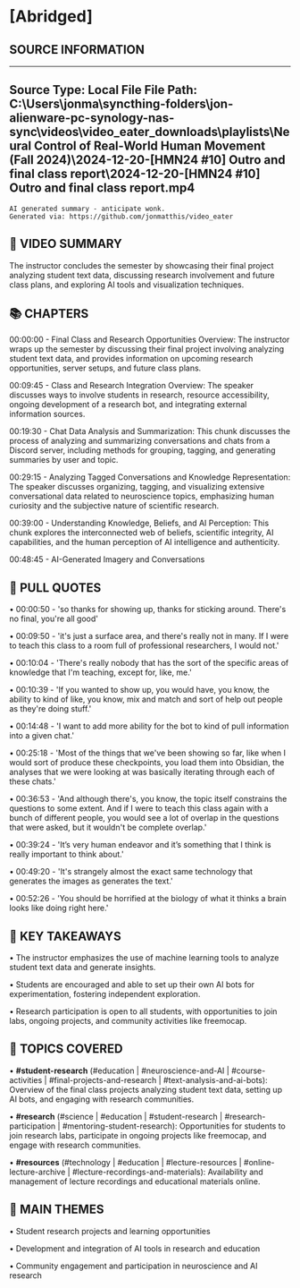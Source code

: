 # [Abridged] 

## SOURCE INFORMATION
--------------------------------------------------
Source Type: Local File
File Path: C:\Users\jonma\syncthing-folders\jon-alienware-pc-synology-nas-sync\videos\video_eater_downloads\playlists\Neural Control of Real-World Human Movement (Fall 2024)\2024-12-20-[HMN24 #10] Outro and final class report\2024-12-20-[HMN24 #10] Outro and final class report.mp4
--------------------------------------------------



    
```
AI generated summary - anticipate wonk.
Generated via: https://github.com/jonmatthis/video_eater
```


📝 VIDEO SUMMARY
--------------------------------------------------
The instructor concludes the semester by showcasing their final project analyzing student text data, discussing research involvement and future class plans, and exploring AI tools and visualization techniques.

📚 CHAPTERS
--------------------------------------------------

00:00:00 - Final Class and Research Opportunities Overview:
 The instructor wraps up the semester by discussing their final project involving analyzing student text data, and provides information on upcoming research opportunities, server setups, and future class plans.

00:09:45 - Class and Research Integration Overview:
 The speaker discusses ways to involve students in research, resource accessibility, ongoing development of a research bot, and integrating external information sources.

00:19:30 - Chat Data Analysis and Summarization:
 This chunk discusses the process of analyzing and summarizing conversations and chats from a Discord server, including methods for grouping, tagging, and generating summaries by user and topic.

00:29:15 - Analyzing Tagged Conversations and Knowledge Representation:
 The speaker discusses organizing, tagging, and visualizing extensive conversational data related to neuroscience topics, emphasizing human curiosity and the subjective nature of scientific research.

00:39:00 - Understanding Knowledge, Beliefs, and AI Perception:
 This chunk explores the interconnected web of beliefs, scientific integrity, AI capabilities, and the human perception of AI intelligence and authenticity.

00:48:45 - AI-Generated Imagery and Conversations


💬 PULL QUOTES
--------------------------------------------------

• 00:00:50 - 'so thanks for showing up, thanks for sticking around. There's no final, you're all good'

• 00:09:50 - 'it's just a surface area, and there's really not in many. If I were to teach this class to a room full of professional researchers, I would not.'

• 00:10:04 - 'There's really nobody that has the sort of the specific areas of knowledge that I'm teaching, except for, like, me.'

• 00:10:39 - 'If you wanted to show up, you would have, you know, the ability to kind of like, you know, mix and match and sort of help out people as they're doing stuff.'

• 00:14:48 - 'I want to add more ability for the bot to kind of pull information into a given chat.'

• 00:25:18 - 'Most of the things that we've been showing so far, like when I would sort of produce these checkpoints, you load them into Obsidian, the analyses that we were looking at was basically iterating through each of these chats.'

• 00:36:53 - 'And although there's, you know, the topic itself constrains the questions to some extent. And if I were to teach this class again with a bunch of different people, you would see a lot of overlap in the questions that were asked, but it wouldn't be complete overlap.'

• 00:39:24 - 'It’s very human endeavor and it’s something that I think is really important to think about.'

• 00:49:20 - 'It's strangely almost the exact same technology that generates the images as generates the text.'

• 00:52:26 - 'You should be horrified at the biology of what it thinks a brain looks like doing right here.'


🎯 KEY TAKEAWAYS
--------------------------------------------------

• The instructor emphasizes the use of machine learning tools to analyze student text data and generate insights.

• Students are encouraged and able to set up their own AI bots for experimentation, fostering independent exploration.

• Research participation is open to all students, with opportunities to join labs, ongoing projects, and community activities like freemocap.

🤔 TOPICS COVERED
--------------------------------------------------

• **#student-research**
 	(#education | #neuroscience-and-AI | #course-activities | #final-projects-and-research | #text-analysis-and-ai-bots):
		 Overview of the final class projects analyzing student text data, setting up AI bots, and engaging with research communities.

• **#research**
 	(#science | #education | #student-research | #research-participation | #mentoring-student-research):
		 Opportunities for students to join research labs, participate in ongoing projects like freemocap, and engage with research communities.

• **#resources**
 	(#technology | #education | #lecture-resources | #online-lecture-archive | #lecture-recordings-and-materials):
		 Availability and management of lecture recordings and educational materials online.


💭 MAIN THEMES
--------------------------------------------------

• Student research projects and learning opportunities

• Development and integration of AI tools in research and education

• Community engagement and participation in neuroscience and AI research
